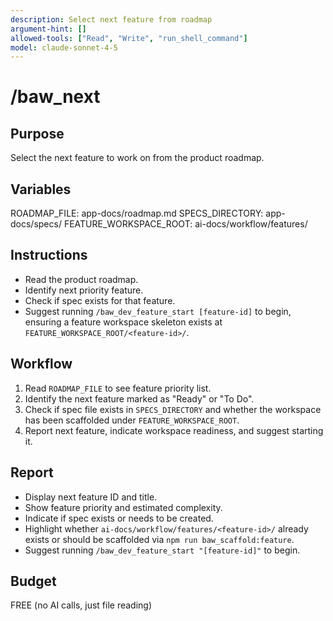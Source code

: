 ```yaml
---
description: Select next feature from roadmap
argument-hint: []
allowed-tools: ["Read", "Write", "run_shell_command"]
model: claude-sonnet-4-5
---
```


# /baw_next

## Purpose
Select the next feature to work on from the product roadmap.

## Variables
ROADMAP_FILE: app-docs/roadmap.md
SPECS_DIRECTORY: app-docs/specs/
FEATURE_WORKSPACE_ROOT: ai-docs/workflow/features/

## Instructions
- Read the product roadmap.
- Identify next priority feature.
- Check if spec exists for that feature.
- Suggest running `/baw_dev_feature_start [feature-id]` to begin, ensuring a feature workspace skeleton exists at
  `FEATURE_WORKSPACE_ROOT/<feature-id>/`.

## Workflow
1. Read `ROADMAP_FILE` to see feature priority list.
2. Identify the next feature marked as "Ready" or "To Do".
3. Check if spec file exists in `SPECS_DIRECTORY` and whether the workspace has been scaffolded under `FEATURE_WORKSPACE_ROOT`.
4. Report next feature, indicate workspace readiness, and suggest starting it.

## Report
- Display next feature ID and title.
- Show feature priority and estimated complexity.
- Indicate if spec exists or needs to be created.
- Highlight whether `ai-docs/workflow/features/<feature-id>/` already exists or should be scaffolded via `npm run baw_scaffold:feature`.
- Suggest running `/baw_dev_feature_start "[feature-id]"` to begin.

## Budget
FREE (no AI calls, just file reading)
